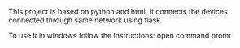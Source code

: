 This project is based on python and html. 
It connects the devices connected through same network using flask.

To use it in windows follow the instructions:
open command promt
